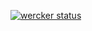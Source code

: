 [![wercker status](https://app.wercker.com/status/12d1f72c6f9320efb4b3445bfc94f6b0/m/master "wercker status")](https://app.wercker.com/project/byKey/12d1f72c6f9320efb4b3445bfc94f6b0)